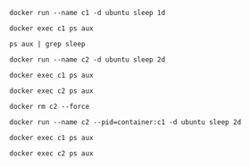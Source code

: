 ```execute
docker run --name c1 -d ubuntu sleep 1d
```

```execute
docker exec c1 ps aux
```

```execute
ps aux | grep sleep
```

```execute
docker run --name c2 -d ubuntu sleep 2d
```

```execute
docker exec c1 ps aux
```

```execute
docker exec c2 ps aux
```

```execute
docker rm c2 --force
```

```execute
docker run --name c2 --pid=container:c1 -d ubuntu sleep 2d
```

```execute
docker exec c1 ps aux
```

```execute
docker exec c2 ps aux
```